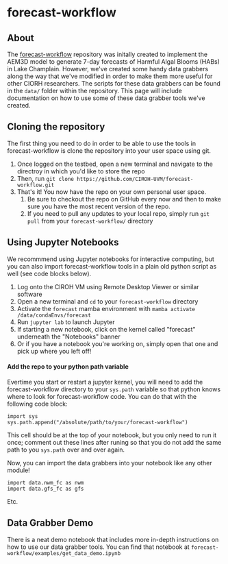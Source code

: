 # forecast-workflow

## About
The [forecast-workflow](https://github.com/CIROH-UVM/forecast-workflow) repository was initally created to implement the AEM3D model to generate 7-day forecasts of Harmful Algal Blooms (HABs) in Lake Champlain. However, we've created some handy data grabbers along the way that we've modified in order to make them more useful for other CIORH researchers. The scripts for these data grabbers can be found in the `data/` folder within the repository. This page will include documentation on how to use some of these data grabber tools we've created.

## Cloning the repository
The first thing you need to do in order to be able to use the tools in forecast-workflow is clone the repository into your user space using git.
1. Once logged on the testbed, open a new terminal and navigate to the directroy in which you'd like to store the repo
2. Then, run `git clone https://github.com/CIROH-UVM/forecast-workflow.git`
3. That's it! You now have the repo on your own personal user space.
   1. Be sure to checkout the repo on GitHub every now and then to make sure you have the most recent version of the repo.
   2. If you need to pull any updates to your local repo, simply run `git pull` from your `forecast-workflow/` directory

##  Using Jupyter Notebooks
We recommmend using Jupyter notebooks for interactive computing, but you can also import forecast-workflow tools in a plain old python script as well (see code blocks below).

1. Log onto the CIROH VM using Remote Desktop Viewer or similar software
2. Open a new terminal and `cd` to your `forecast-workflow` directory
3. Activate the `forecast` mamba environment with `mamba activate /data/condaEnvs/forecast`
4. Run `jupyter lab` to launch Jupyter
5. If starting a new notebook, click on the kernel called "forecast" underneath the "Notebooks" banner
6. Or if you have a notebook you're working on, simply open that one and pick up where you left off!

#### Add the repo to your python path variable
Evertime you start or restart a jupyter kernel, you will need to add the forecast-workflow directory to your `sys.path` variable so that python knows where to look for forecast-workflow code. You can do that with the following code block:

```
import sys
sys.path.append("/absolute/path/to/your/forecast-workflow")
```
This cell should be at the top of your notebook, but you only need to run it once; comment out these lines after runing so that you do not add the same path to you `sys.path` over and over again.

Now, you can import the data grabbers into your notebook like any other module!

```
import data.nwm_fc as nwm
import data.gfs_fc as gfs
```
Etc.

## Data Grabber Demo
There is a neat demo notebook that includes more in-depth instructions on how to use our data grabber tools. You can find that notebook at `forecast-workflow/examples/get_data_demo.ipynb`